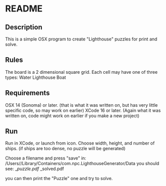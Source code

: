 # README

## Description
This is a simple OSX program to create "Lighthouse" puzzles for print and solve.

## Rules
The board is a 2 dimensional square grid.
Each cell may have one of three types:
  Water
  Lighthouse
  Boat


## Requirements
OSX 14 (Sonoma) or later. (that is what it was written on, but has very little specific code, so may work on earlier)
XCode 16 or later. (Again what it was written on, code might work on earlier if you make a new project)

## Run
Run in XCode, or launch from icon.
Choose width, height, and number of ships. (if ships are too dense, no puzzle will be generated)

Choose a filename and press "save"
in: /Users/<Current User>/Library/Containers/com.npc.LighthouseGenerator/Data
you should see:
<Filename>_<save count>_puzzle.pdf
<Filename>_<save count>_solved.pdf

you can then print the "Puzzle" one and try to solve. 
